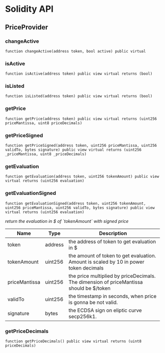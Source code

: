 # Solidity API

## PriceProvider

### changeActive

```solidity
function changeActive(address token, bool active) public virtual
```

### isActive

```solidity
function isActive(address token) public view virtual returns (bool)
```

### isListed

```solidity
function isListed(address token) public view virtual returns (bool)
```

### getPrice

```solidity
function getPrice(address token) public view virtual returns (uint256 priceMantissa, uint8 priceDecimals)
```

### getPriceSigned

```solidity
function getPriceSigned(address token, uint256 priceMantissa, uint256 validTo, bytes signature) public view virtual returns (uint256 _priceMantissa, uint8 _priceDecimals)
```

### getEvaluation

```solidity
function getEvaluation(address token, uint256 tokenAmount) public view virtual returns (uint256 evaluation)
```

### getEvaluationSigned

```solidity
function getEvaluationSigned(address token, uint256 tokenAmount, uint256 priceMantissa, uint256 validTo, bytes signature) public view virtual returns (uint256 evaluation)
```

_return the evaluation in $ of &#x60;tokenAmount&#x60; with signed price_

| Name | Type | Description |
| ---- | ---- | ----------- |
| token | address | the address of token to get evaluation in $ |
| tokenAmount | uint256 | the amount of token to get evaluation. Amount is scaled by 10 in power token decimals |
| priceMantissa | uint256 | the price multiplied by priceDecimals. The dimension of priceMantissa should be $/token |
| validTo | uint256 | the timestamp in seconds, when price is gonna be not valid. |
| signature | bytes | the ECDSA sign on eliptic curve secp256k1. |

### getPriceDecimals

```solidity
function getPriceDecimals() public view virtual returns (uint8 priceDecimals)
```

